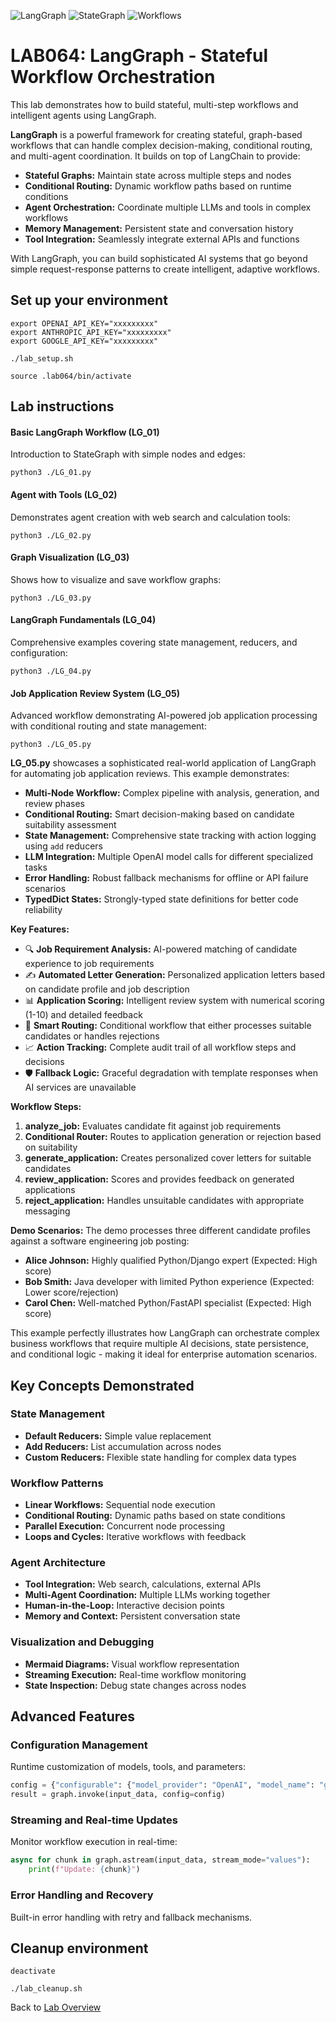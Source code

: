 ![LangGraph](https://img.shields.io/badge/LangGraph-blue) ![StateGraph](https://img.shields.io/badge/StateGraph-green) ![Workflows](https://img.shields.io/badge/Workflows-orange)
# LAB064: LangGraph - Stateful Workflow Orchestration
This lab demonstrates how to build stateful, multi-step workflows and intelligent agents using LangGraph.<br>

**LangGraph** is a powerful framework for creating stateful, graph-based workflows that can handle complex decision-making, conditional routing, and multi-agent coordination. It builds on top of LangChain to provide:

- **Stateful Graphs:** Maintain state across multiple steps and nodes
- **Conditional Routing:** Dynamic workflow paths based on runtime conditions  
- **Agent Orchestration:** Coordinate multiple LLMs and tools in complex workflows
- **Memory Management:** Persistent state and conversation history
- **Tool Integration:** Seamlessly integrate external APIs and functions

With LangGraph, you can build sophisticated AI systems that go beyond simple request-response patterns to create intelligent, adaptive workflows.

## Set up your environment
```
export OPENAI_API_KEY="xxxxxxxxx"
export ANTHROPIC_API_KEY="xxxxxxxxx" 
export GOOGLE_API_KEY="xxxxxxxxx"
```
```
./lab_setup.sh
```
```
source .lab064/bin/activate
```
## Lab instructions

#### Basic LangGraph Workflow (LG_01)
Introduction to StateGraph with simple nodes and edges:
```
python3 ./LG_01.py
```

#### Agent with Tools (LG_02)  
Demonstrates agent creation with web search and calculation tools:
```
python3 ./LG_02.py
```

#### Graph Visualization (LG_03)
Shows how to visualize and save workflow graphs:
```
python3 ./LG_03.py
```

#### LangGraph Fundamentals (LG_04)
Comprehensive examples covering state management, reducers, and configuration:
```
python3 ./LG_04.py
```

#### Job Application Review System (LG_05)
Advanced workflow demonstrating AI-powered job application processing with conditional routing and state management:
```
python3 ./LG_05.py
```

**LG_05.py** showcases a sophisticated real-world application of LangGraph for automating job application reviews. This example demonstrates:

- **Multi-Node Workflow:** Complex pipeline with analysis, generation, and review phases
- **Conditional Routing:** Smart decision-making based on candidate suitability assessment
- **State Management:** Comprehensive state tracking with action logging using `add` reducers
- **LLM Integration:** Multiple OpenAI model calls for different specialized tasks
- **Error Handling:** Robust fallback mechanisms for offline or API failure scenarios
- **TypedDict States:** Strongly-typed state definitions for better code reliability

**Key Features:**
- 🔍 **Job Requirement Analysis:** AI-powered matching of candidate experience to job requirements
- ✍️ **Automated Letter Generation:** Personalized application letters based on candidate profile and job description
- 📊 **Application Scoring:** Intelligent review system with numerical scoring (1-10) and detailed feedback
- 🔀 **Smart Routing:** Conditional workflow that either processes suitable candidates or handles rejections
- 📈 **Action Tracking:** Complete audit trail of all workflow steps and decisions
- 🛡️ **Fallback Logic:** Graceful degradation with template responses when AI services are unavailable

**Workflow Steps:**
1. **analyze_job:** Evaluates candidate fit against job requirements
2. **Conditional Router:** Routes to application generation or rejection based on suitability
3. **generate_application:** Creates personalized cover letters for suitable candidates
4. **review_application:** Scores and provides feedback on generated applications
5. **reject_application:** Handles unsuitable candidates with appropriate messaging

**Demo Scenarios:**
The demo processes three different candidate profiles against a software engineering job posting:
- **Alice Johnson:** Highly qualified Python/Django expert (Expected: High score)
- **Bob Smith:** Java developer with limited Python experience (Expected: Lower score/rejection)
- **Carol Chen:** Well-matched Python/FastAPI specialist (Expected: High score)

This example perfectly illustrates how LangGraph can orchestrate complex business workflows that require multiple AI decisions, state persistence, and conditional logic - making it ideal for enterprise automation scenarios.

## Key Concepts Demonstrated

### State Management
- **Default Reducers:** Simple value replacement
- **Add Reducers:** List accumulation across nodes
- **Custom Reducers:** Flexible state handling for complex data types

### Workflow Patterns
- **Linear Workflows:** Sequential node execution
- **Conditional Routing:** Dynamic paths based on state conditions
- **Parallel Execution:** Concurrent node processing
- **Loops and Cycles:** Iterative workflows with feedback

### Agent Architecture
- **Tool Integration:** Web search, calculations, external APIs
- **Multi-Agent Coordination:** Multiple LLMs working together
- **Human-in-the-Loop:** Interactive decision points
- **Memory and Context:** Persistent conversation state

### Visualization and Debugging
- **Mermaid Diagrams:** Visual workflow representation
- **Streaming Execution:** Real-time workflow monitoring
- **State Inspection:** Debug state changes across nodes

## Advanced Features

### Configuration Management
Runtime customization of models, tools, and parameters:
```python
config = {"configurable": {"model_provider": "OpenAI", "model_name": "gpt-4o"}}
result = graph.invoke(input_data, config=config)
```

### Streaming and Real-time Updates
Monitor workflow execution in real-time:
```python
async for chunk in graph.astream(input_data, stream_mode="values"):
    print(f"Update: {chunk}")
```

### Error Handling and Recovery
Built-in error handling with retry and fallback mechanisms.

## Cleanup environment
```
deactivate
```
```
./lab_cleanup.sh
```
Back to [Lab Overview](https://github.com/kubiosec-agentic/agentic-labs/blob/master/README.md#-lab-overview)
